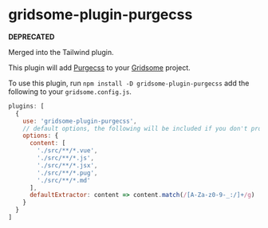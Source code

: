 # gridsome-plugin-purgecss

**DEPRECATED**

Merged into the Tailwind plugin. 

This plugin will add [Purgecss](https://www.purgecss.com) to your
[Gridsome](http://gridsome.org) project.

To use this plugin, run `npm install -D gridsome-plugin-purgecss` add the following to your `gridsome.config.js`.

```javascript
plugins: [
  {
    use: 'gridsome-plugin-purgecss',
	// default options, the following will be included if you don't provide anything
	options: {
	  content: [
        './src/**/*.vue',
        './src/**/*.js',
        './src/**/*.jsx',
        './src/**/*.pug',
        './src/**/*.md'
      ],
	  defaultExtractor: content => content.match(/[A-Za-z0-9-_:/]+/g) || [],
	}
  }
]
```
